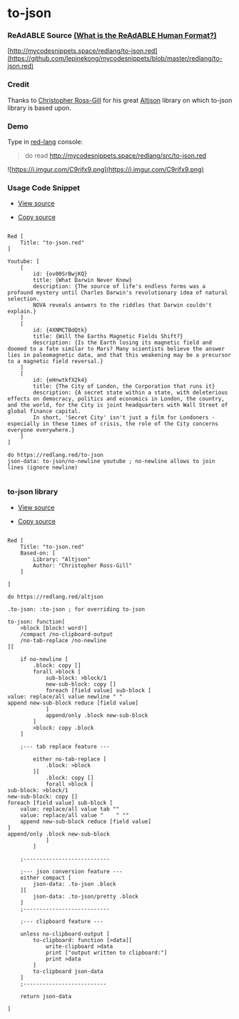 
# to-json


### ReAdABLE Source [(What is the ReAdABLE Human Format?)](http://readablehumanformat.com)

[http://mycodesnippets.space/redlang/to-json.red](https://github.com/lepinekong/mycodesnippets/blob/master/redlang/to-json.red)


### Credit

Thanks to [Christopher Ross-Gill](http://ross-gill.com/) for his great [Altjson](https://github.com/rgchris/Scripts/blob/master/red/altjson.red) library on which to-json library is based upon.

### Demo

Type in [red-lang](https://www.red-lang.org/p/download.html) console: 
>do read http://mycodesnippets.space/redlang/src/to-json.red

![https://i.imgur.com/C9rifx9.png](https://i.imgur.com/C9rifx9.png)
                    

### Usage Code Snippet

- [View source](https://github.com/lepinekong/mycodesnippets/blob/master/redlang/src/to-json.red)
                        
- [Copy source](https://raw.githubusercontent.com/lepinekong/mycodesnippets/master/redlang/src/to-json.red)
                        


```redcode

Red [
    Title: "to-json.red"
]

Youtube: [
    [
        id: {ov00SrBwjKQ}
        title: {What Darwin Never Knew}
        description: {The source of life's endless forms was a profound mystery until Charles Darwin's revolutionary idea of natural selection.
        NOVA reveals answers to the riddles that Darwin couldn't explain.}
    ]
    [
        id: {4XNMCTBdQtk}
        title: {Will the Earths Magnetic Fields Shift?}
        description: {Is the Earth losing its magnetic field and doomed to a fate similar to Mars? Many scientists believe the answer lies in paleomagnetic data, and that this weakening may be a precursor to a magnetic field reversal.}
    ]
    [
        id: {eHnwtkfX2k4}
        title: {The City of London, the Corporation that runs it}
        description: {A secret state within a state, with deleterious effects on democracy, politics and economics in London, the country, and the world, for the City is joint headquarters with Wall Street of global finance capital. 
        In short, 'Secret City' isn't just a film for Londoners - especially in these times of crisis, the role of the City concerns everyone everywhere.}
    ]
]

do https://redlang.red/to-json
json-data: to-json/no-newline youtube ; no-newline allows to join lines (ignore newline)
        
```



### to-json library

- [View source](https://github.com/lepinekong/redlang.red/blob/master/to-json.red)
                        
- [Copy source](https://raw.githubusercontent.com/lepinekong/redlang.red/master/to-json.red)
                        


```redcode

Red [
    Title: "to-json.red"
    Based-on: [
        Library: "Altjson"
        Author: "Christopher Ross-Gill"
    ]

]

do https://redlang.red/altjson

.to-json: :to-json ; for overriding to-json

to-json: function[
    >block [block! word!]
    /compact /no-clipboard-output 
    /no-tab-replace /no-newline
][

    if no-newline [
        .block: copy []
        forall >block [
            sub-block: >block/1
            new-sub-block: copy []
            foreach [field value] sub-block [
value: replace/all value newline " "
append new-sub-block reduce [field value]
            ]
            append/only .block new-sub-block
        ] 
        >block: copy .block       
    ]

    ;--- tab replace feature ---

        either no-tab-replace [
            .block: >block
        ][
            .block: copy []
            forall >block [
sub-block: >block/1
new-sub-block: copy []
foreach [field value] sub-block [
    value: replace/all value tab ""
    value: replace/all value "    " ""
    append new-sub-block reduce [field value]
]
append/only .block new-sub-block
            ]
        ]

    ;---------------------------

    ;--- json conversion feature ---
    either compact [
        json-data: .to-json .block
    ][
        json-data: .to-json/pretty .block
    ]
    ;---------------------------

    ;--- clipboard feature ---

    unless no-clipboard-output [
        to-clipboard: function [>data][
            write-clipboard >data
            print ["output written to clipboard:"]
            print >data
        ]        
        to-clipboard json-data
    ]
    ;--------------------------

    return json-data
    
]

        
```


